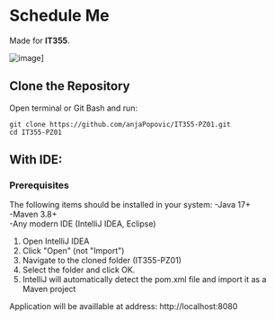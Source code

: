 # Schedule Me

Made for **IT355**.

![image](https://github.com/user-attachments/assets/f109a773-1ad0-41c4-9a30-a824dbd7beb0)]


## Clone the Repository

Open terminal or Git Bash and run:

```
git clone https://github.com/anjaPopovic/IT355-PZ01.git
cd IT355-PZ01
```

## With IDE:

### Prerequisites

The following items should be installed in your system:
-Java 17+  
-Maven 3.8+  
-Any modern IDE (IntelliJ IDEA, Eclipse)

1. Open IntelliJ IDEA
2. Click "Open" (not "Import")
3. Navigate to the cloned folder (IT355-PZ01)
4. Select the folder and click OK.
5. IntelliJ will automatically detect the pom.xml file and import it as a Maven project

Application will be availlable at address:  http://localhost:8080

